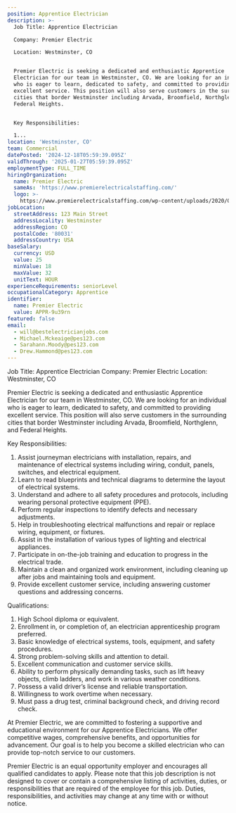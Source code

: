 ```yaml
---
position: Apprentice Electrician
description: >-
  Job Title: Apprentice Electrician

  Company: Premier Electric

  Location: Westminster, CO


  Premier Electric is seeking a dedicated and enthusiastic Apprentice
  Electrician for our team in Westminster, CO. We are looking for an individual
  who is eager to learn, dedicated to safety, and committed to providing
  excellent service. This position will also serve customers in the surrounding
  cities that border Westminster including Arvada, Broomfield, Northglenn, and
  Federal Heights.


  Key Responsibilities:

  1...
location: 'Westminster, CO'
team: Commercial
datePosted: '2024-12-18T05:59:39.095Z'
validThrough: '2025-01-27T05:59:39.095Z'
employmentType: FULL_TIME
hiringOrganization:
  name: Premier Electric
  sameAs: 'https://www.premierelectricalstaffing.com/'
  logo: >-
    https://www.premierelectricalstaffing.com/wp-content/uploads/2020/05/Premier-Electrical-Staffing-logo.png
jobLocation:
  streetAddress: 123 Main Street
  addressLocality: Westminster
  addressRegion: CO
  postalCode: '80031'
  addressCountry: USA
baseSalary:
  currency: USD
  value: 25
  minValue: 18
  maxValue: 32
  unitText: HOUR
experienceRequirements: seniorLevel
occupationalCategory: Apprentice
identifier:
  name: Premier Electric
  value: APPR-9u39rn
featured: false
email:
  - will@bestelectricianjobs.com
  - Michael.Mckeaige@pes123.com
  - Sarahann.Moody@pes123.com
  - Drew.Hammond@pes123.com
---
```




Job Title: Apprentice Electrician
Company: Premier Electric
Location: Westminster, CO

Premier Electric is seeking a dedicated and enthusiastic Apprentice Electrician for our team in Westminster, CO. We are looking for an individual who is eager to learn, dedicated to safety, and committed to providing excellent service. This position will also serve customers in the surrounding cities that border Westminster including Arvada, Broomfield, Northglenn, and Federal Heights.

Key Responsibilities:
1. Assist journeyman electricians with installation, repairs, and maintenance of electrical systems including wiring, conduit, panels, switches, and electrical equipment.
2. Learn to read blueprints and technical diagrams to determine the layout of electrical systems.
3. Understand and adhere to all safety procedures and protocols, including wearing personal protective equipment (PPE).
4. Perform regular inspections to identify defects and necessary adjustments.
5. Help in troubleshooting electrical malfunctions and repair or replace wiring, equipment, or fixtures.
6. Assist in the installation of various types of lighting and electrical appliances.
7. Participate in on-the-job training and education to progress in the electrical trade.
8. Maintain a clean and organized work environment, including cleaning up after jobs and maintaining tools and equipment.
9. Provide excellent customer service, including answering customer questions and addressing concerns.

Qualifications:
1. High School diploma or equivalent.
2. Enrollment in, or completion of, an electrician apprenticeship program preferred.
3. Basic knowledge of electrical systems, tools, equipment, and safety procedures.
4. Strong problem-solving skills and attention to detail.
5. Excellent communication and customer service skills.
6. Ability to perform physically demanding tasks, such as lift heavy objects, climb ladders, and work in various weather conditions.
7. Possess a valid driver’s license and reliable transportation.
8. Willingness to work overtime when necessary.
9. Must pass a drug test, criminal background check, and driving record check.

At Premier Electric, we are committed to fostering a supportive and educational environment for our Apprentice Electricians. We offer competitive wages, comprehensive benefits, and opportunities for advancement. Our goal is to help you become a skilled electrician who can provide top-notch service to our customers.

Premier Electric is an equal opportunity employer and encourages all qualified candidates to apply.
Please note that this job description is not designed to cover or contain a comprehensive listing of activities, duties, or responsibilities that are required of the employee for this job. Duties, responsibilities, and activities may change at any time with or without notice.
